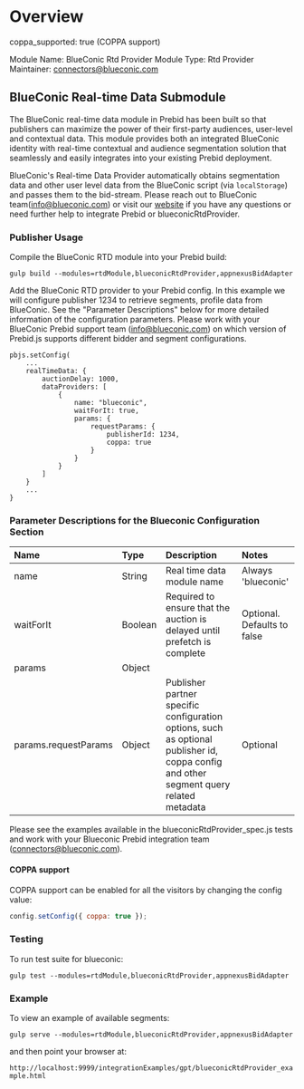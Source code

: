 # Overview

coppa_supported: true  (COPPA support)

Module Name: BlueConic Rtd Provider
Module Type: Rtd Provider
Maintainer: connectors@blueconic.com


## BlueConic Real-time Data Submodule

The BlueConic real-time data module in Prebid has been built so that publishers
can maximize the power of their first-party audiences, user-level and contextual data.
This module provides both an integrated BlueConic identity with real-time
contextual and audience segmentation solution that seamlessly and easily
integrates into your existing Prebid deployment.

BlueConic's Real-time Data Provider automatically obtains segmentation data and other user level data from the BlueConic script (via `localStorage`) and passes them to the bid-stream. Please reach out to BlueConic team(info@blueconic.com) or visit our [website](https://support.blueconic.com/hc/en-us) if you have any questions or need further help to integrate Prebid or blueconicRtdProvider.

### Publisher Usage

Compile the BlueConic RTD module into your Prebid build:

`gulp build --modules=rtdModule,blueconicRtdProvider,appnexusBidAdapter`

Add the BlueConic RTD provider to your Prebid config. In this example we will configure
publisher 1234 to retrieve segments, profile data from BlueConic. See the
"Parameter Descriptions" below for more detailed information of the
configuration parameters. Please work with your BlueConic Prebid support team
(info@blueconic.com) on which version of Prebid.js supports different bidder
and segment configurations.

```
pbjs.setConfig(
    ...
    realTimeData: {
        auctionDelay: 1000,
        dataProviders: [
            {
                name: "blueconic",
                waitForIt: true,
                params: {
                    requestParams: {
                        publisherId: 1234,
                        coppa: true
                    }
                }
            }
        ]
    }
    ...
}
```

### Parameter Descriptions for the Blueconic Configuration Section

| Name  |Type | Description   | Notes  |
| :------------ | :------------ | :------------ |:------------ |
| name | String | Real time data module name | Always 'blueconic' |
| waitForIt | Boolean | Required to ensure that the auction is delayed until prefetch is complete | Optional. Defaults to false |
| params | Object | | |
| params.requestParams | Object | Publisher partner specific configuration options, such as optional publisher id, coppa config and other segment query related metadata  | Optional |


Please see the examples available in the blueconicRtdProvider_spec.js
tests and work with your Blueconic Prebid integration team (connectors@blueconic.com).

#### COPPA support

COPPA support can be enabled for all the visitors by changing the config value:

```js
config.setConfig({ coppa: true });
```

### Testing 

To run test suite for blueconic:

`gulp test --modules=rtdModule,blueconicRtdProvider,appnexusBidAdapter`

### Example

To view an example of available segments:

`gulp serve --modules=rtdModule,blueconicRtdProvider,appnexusBidAdapter`

and then point your browser at:

`http://localhost:9999/integrationExamples/gpt/blueconicRtdProvider_example.html`
